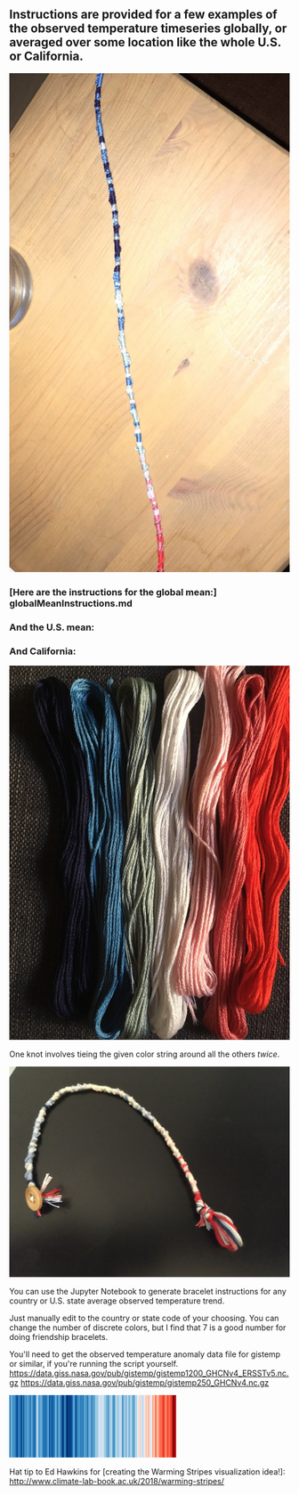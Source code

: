 

## Instructions are provided for a few examples of the observed temperature timeseries globally, or averaged over some location like the whole U.S. or California.

![image of friendship bracelet](2B997C23-EA78-4618-9EF2-AC8AB37F1918_1_105_c.jpeg "Example Bracelet 1")


### [Here are the instructions for the global mean:] globalMeanInstructions.md
### And the U.S. mean:


### And California:

![image of embroidery thread](D9D94B1F-C163-4016-84F5-770F65F9689D_1_105_c.jpeg "Embroidery Thread")

One knot involves tieing the given color string around all the others *twice*.

![image of friendship bracelet](A7D739C8-4529-45FC-9ADA-BE3315445DE4_1_105_c.jpeg "Example Bracelet 2")

You can use the Jupyter Notebook to generate bracelet instructions for any country or U.S. state average observed temperature trend.

Just manually edit to the country or state code of your choosing. You can change the number of discrete colors, but I find that 7 is a good number for doing friendship bracelets. 

You'll need to get the observed temperature anomaly data file for gistemp or similar, if you're running the script yourself.
https://data.giss.nasa.gov/pub/gistemp/gistemp1200_GHCNv4_ERSSTv5.nc.gz
https://data.giss.nasa.gov/pub/gistemp/gistemp250_GHCNv4.nc.gz

![image of warming stripes](300px-20181204_Warming_stripes_(global,_WMO,_1850-2018)_-_Climate_Lab_Book_(Ed_Hawkins).png "Warming Stripes Graphic")

Hat tip to Ed Hawkins for [creating the Warming Stripes visualization idea!]: http://www.climate-lab-book.ac.uk/2018/warming-stripes/
